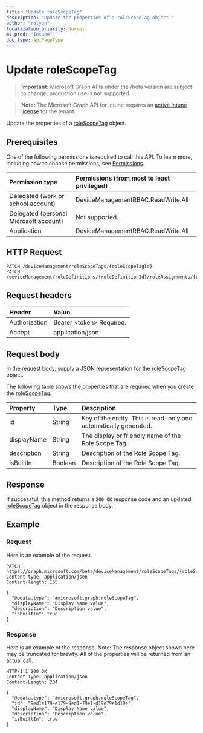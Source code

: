 ```yaml
---
title: "Update roleScopeTag"
description: "Update the properties of a roleScopeTag object."
author: "rolyon"
localization_priority: Normal
ms.prod: "Intune"
doc_type: apiPageType
---
```


# Update roleScopeTag

> **Important:** Microsoft Graph APIs under the /beta version are subject to change; production use is not supported.

> **Note:** The Microsoft Graph API for Intune requires an [active Intune license](https://go.microsoft.com/fwlink/?linkid=839381) for the tenant.

Update the properties of a [roleScopeTag](../resources/intune-rbac-rolescopetag.md) object.

## Prerequisites
One of the following permissions is required to call this API. To learn more, including how to choose permissions, see [Permissions](/concepts/permissions-reference.md).

|Permission type|Permissions (from most to least privileged)|
|:---|:---|
|Delegated (work or school account)|DeviceManagementRBAC.ReadWrite.All|
|Delegated (personal Microsoft account)|Not supported.|
|Application|DeviceManagementRBAC.ReadWrite.All|

## HTTP Request
<!-- {
  "blockType": "ignored"
}
-->
``` http
PATCH /deviceManagement/roleScopeTags/{roleScopeTagId}
PATCH /deviceManagement/roleDefinitions/{roleDefinitionId}/roleAssignments/{roleAssignmentId}/microsoft.graph.deviceAndAppManagementRoleAssignment/roleScopeTags/{roleScopeTagId}
```

## Request headers
|Header|Value|
|:---|:---|
|Authorization|Bearer &lt;token&gt; Required.|
|Accept|application/json|

## Request body
In the request body, supply a JSON representation for the [roleScopeTag](../resources/intune-rbac-rolescopetag.md) object.

The following table shows the properties that are required when you create the [roleScopeTag](../resources/intune-rbac-rolescopetag.md).

|Property|Type|Description|
|:---|:---|:---|
|id|String|Key of the entity. This is read-only and automatically generated.|
|displayName|String|The display or friendly name of the Role Scope Tag.|
|description|String|Description of the Role Scope Tag.|
|isBuiltIn|Boolean|Description of the Role Scope Tag.|



## Response
If successful, this method returns a `200 OK` response code and an updated [roleScopeTag](../resources/intune-rbac-rolescopetag.md) object in the response body.

## Example

### Request
Here is an example of the request.
``` http
PATCH https://graph.microsoft.com/beta/deviceManagement/roleScopeTags/{roleScopeTagId}
Content-type: application/json
Content-length: 155

{
  "@odata.type": "#microsoft.graph.roleScopeTag",
  "displayName": "Display Name value",
  "description": "Description value",
  "isBuiltIn": true
}
```

### Response
Here is an example of the response. Note: The response object shown here may be truncated for brevity. All of the properties will be returned from an actual call.
``` http
HTTP/1.1 200 OK
Content-Type: application/json
Content-Length: 204

{
  "@odata.type": "#microsoft.graph.roleScopeTag",
  "id": "9ed1e179-e179-9ed1-79e1-d19e79e1d19e",
  "displayName": "Display Name value",
  "description": "Description value",
  "isBuiltIn": true
}
```




